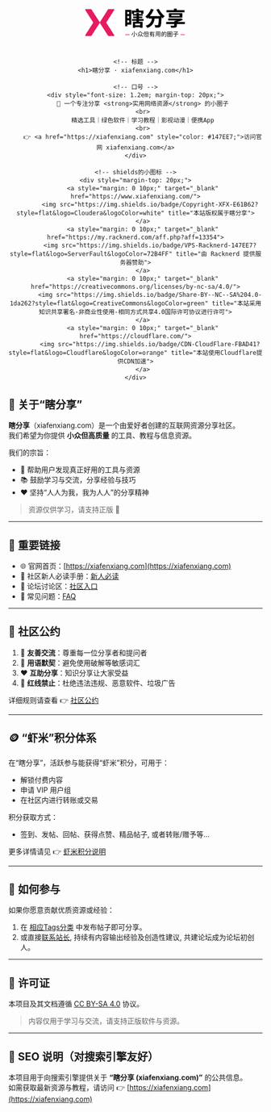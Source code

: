<div style="text-align: center; margin: 20px 0;">
    <!-- LOGO -->
    <a href="https://github.com/yaro97/xiafenxiang/blob/main/assets/%E7%9E%8E%E5%88%86%E4%BA%AB_Logo.png">
        <img src="https://github.com/yaro97/xiafenxiang/blob/main/assets/%E7%9E%8E%E5%88%86%E4%BA%AB_Logo.png" alt="瞎分享 Logo" style="max-width: 200px; margin-bottom: 20px;">
    </a>

    <!-- 标题 -->
    <h1>瞎分享 · xiafenxiang.com</h1>

    <!-- 口号 -->
    <div style="font-size: 1.2em; margin-top: 20px;">
        🚀 一个专注分享 <strong>实用网络资源</strong> 的小圈子
        <br>
        精选工具｜绿色软件｜学习教程｜影视动漫｜便携App
        <br>
        👉 <a href="https://xiafenxiang.com" style="color: #147EE7;">访问官网 xiafenxiang.com</a>
    </div>

    <!-- shields的小图标 -->
    <div style="margin-top: 20px;">
        <a style="margin: 0 10px;" target="_blank" href="https://www.xiafenxiang.com/">
            <img src="https://img.shields.io/badge/Copyright-XFX-E61B62?style=flat&logo=Cloudera&logoColor=white" title="本站版权属于瞎分享">
        </a>
        <a style="margin: 0 10px;" target="_blank" href="https://my.racknerd.com/aff.php?aff=13354">
            <img src="https://img.shields.io/badge/VPS-Racknerd-147EE7?style=flat&logo=ServerFault&logoColor=72B4FF" title="由 Racknerd 提供服务器赞助">
        </a>
        <a style="margin: 0 10px;" target="_blank" href="https://creativecommons.org/licenses/by-nc-sa/4.0/">
            <img src="https://img.shields.io/badge/Share-BY--NC--SA%204.0-1da262?style=flat&logo=CreativeCommons&logoColor=green" title="本站采用知识共享署名-非商业性使用-相同方式共享4.0国际许可协议进行许可">
        </a>
        <a style="margin: 0 10px;" target="_blank" href="https://cloudflare.com/">
            <img src="https://img.shields.io/badge/CDN-CloudFlare-FBAD41?style=flat&logo=Cloudflare&logoColor=orange" title="本站使用Cloudflare提供CDN加速">
        </a>
    </div>
</div>

## 🌟 关于“瞎分享”

**瞎分享**（xiafenxiang.com）是一个由爱好者创建的互联网资源分享社区。  
我们希望为你提供 **小众但高质量** 的工具、教程与信息资源。

我们的宗旨：
- 🔎 帮助用户发现真正好用的工具与资源
- 📚 鼓励学习与交流，分享经验与技巧
- ❤️ 坚持“人人为我，我为人人”的分享精神

> 资源仅供学习，请支持正版 🙏

---

## 🔗 重要链接

- 🌐 官网首页：[https://xiafenxiang.com](https://xiafenxiang.com)
- 📖 社区新人必读手册：[新人必读](https://xiafenxiang.com/newbie)
- 💬 论坛讨论区：[社区入口](https://xiafenxiang.com/forum)
- 📝 常见问题：[FAQ](FAQ.md)

---

## 📜 社区公约

1. 🤝 **友善交流**：尊重每一位分享者和提问者  
2. 🤫 **用语默契**：避免使用破解等敏感词汇  
3. ❤️ **互助分享**：知识分享让大家受益  
4. 🚫 **红线禁止**：杜绝违法违规、恶意软件、垃圾广告

详细规则请查看 👉 [社区公约](https://xiafenxiang.com/p/6-guide)

---

## 🪙 “虾米”积分体系

在“瞎分享”，活跃参与能获得“虾米”积分，可用于：
- 解锁付费内容
- 申请 VIP 用户组
- 在社区内进行转账或交易

积分获取方式：
- 签到、发帖、回帖、获得点赞、精品帖子, 或者转账/赠予等…

更多详情请见 👉 [虾米积分说明](https://xiafenxiang.com/p/6-guide#part-4-jifen)

---

## 🌱 如何参与

如果你愿意贡献优质资源或经验：
1. 在 [相应Tags分类](https://xiafenxiang.com/tags) 中发布帖子即可分享。
2. 或直接[联系站长](https://xiafenxiang.com/p/3-about#last_section), 持续有内容输出经验及创造性建议, 共建论坛成为论坛初创人。

---

## 📄 许可证

本项目及其文档遵循 [CC BY-SA 4.0](https://creativecommons.org/licenses/by-sa/4.0/) 协议。

> 内容仅用于学习与交流，请支持正版软件与资源。

---

## 🧭 SEO 说明（对搜索引擎友好）

本项目用于向搜索引擎提供关于 **“瞎分享 (xiafenxiang.com)”** 的公共信息。  
如需获取最新资源与教程，请访问 👉 [https://xiafenxiang.com](https://xiafenxiang.com)
